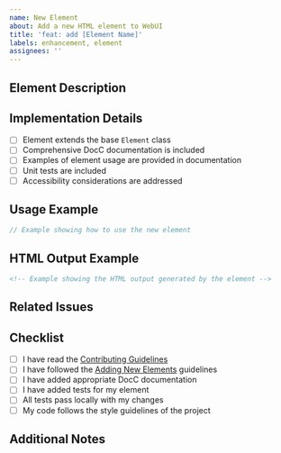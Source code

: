```yaml
---
name: New Element
about: Add a new HTML element to WebUI
title: 'feat: add [Element Name]'
labels: enhancement, element
assignees: ''
---
```


## Element Description
<!-- Describe the HTML element you're adding and its purpose -->

## Implementation Details
<!-- Describe the implementation details of this element -->

- [ ] Element extends the base `Element` class
- [ ] Comprehensive DocC documentation is included
- [ ] Examples of element usage are provided in documentation
- [ ] Unit tests are included
- [ ] Accessibility considerations are addressed

## Usage Example
```swift
// Example showing how to use the new element
```

## HTML Output Example
```html
<!-- Example showing the HTML output generated by the element -->
```

## Related Issues
<!-- Reference any related issues (e.g., "Closes #123") -->

## Checklist
- [ ] I have read the [Contributing Guidelines](../../CONTRIBUTING.md)
- [ ] I have followed the [Adding New Elements](../../CONTRIBUTING.md#adding-new-elements) guidelines
- [ ] I have added appropriate DocC documentation
- [ ] I have added tests for my element
- [ ] All tests pass locally with my changes
- [ ] My code follows the style guidelines of the project

## Additional Notes
<!-- Any additional information that might be helpful for reviewers -->